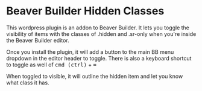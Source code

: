 # Beaver Builder Hidden Classes

This wordpress plugin is an addon to Beaver Builder. It lets you toggle the visibility of items with the classes of .hidden and .sr-only when you're inside the Beaver Builder editor.

Once you install the plugin, it will add a button to the main BB menu dropdown in the editor header to toggle. There is also a keyboard shortcut to toggle as well of <kbd>cmd (ctrl)</kbd> + <kbd>=</kbd>

When toggled to visible, it will outline the hidden item and let you know what class it has.
